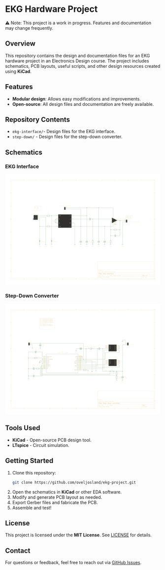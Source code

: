 # EKG Hardware Project

⚠️ Note: This project is a work in progress. Features and documentation may change frequently.

## Overview
This repository contains the design and documentation files for an EKG hardware project in an Electronics Design course. The project includes schematics, PCB layouts, useful scripts, and other design resources created using **KiCad**.

## Features
- **Modular design**: Allows easy modifications and improvements.
- **Open-source**: All design files and documentation are freely available.

## Repository Contents
- `ekg-interface/`- Design files for the EKG interface.
- `step-down/` - Design files for the step-down converter.

## Schematics
### EKG Interface
![EKG Interface Schematic](images/ekg-interface.svg)

### Step-Down Converter
![Step-Down Converter](images/step-down.svg)

## Tools Used
- **KiCad** - Open-source PCB design tool.
- **LTspice** - Circuit simulation.

## Getting Started
1. Clone this repository:
   ```sh
   git clone https://github.com/oveljosland/ekg-project.git
   ```
2. Open the schematics in **KiCad** or other EDA software.
3. Modify and generate PCB layout as needed.
4. Export Gerber files and fabricate the PCB.
5. Assemble and test!

## License
This project is licensed under the **MIT License**. See [LICENSE](LICENSE) for details.

## Contact
For questions or feedback, feel free to reach out via [GitHub Issues](https://github.com/oveljosland/ekg-project/issues).
